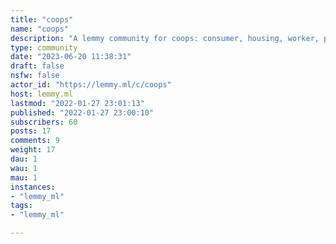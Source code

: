 ```yaml
---
title: "coops" 
name: "coops"
description: "A lemmy community for coops: consumer, housing, worker, platform etc. Not officially affiliated with the IWW, it's just a nice logo with historical relevance"
type: community
date: "2023-06-20 11:38:31"
draft: false
nsfw: false
actor_id: "https://lemmy.ml/c/coops"
host: lemmy.ml
lastmod: "2022-01-27 23:01:13"
published: "2022-01-27 23:00:10"
subscribers: 60
posts: 17
comments: 9
weight: 17
dau: 1
wau: 1
mau: 1
instances:
- "lemmy_ml"
tags: 
- "lemmy_ml"

---
```

